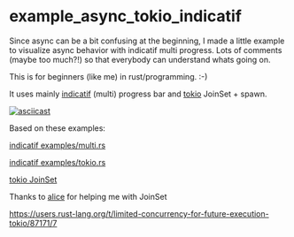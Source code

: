 # example_async_tokio_indicatif

Since async can be a bit confusing at the beginning, I made a little example to visualize async behavior with indicatif multi progress. 
Lots of comments (maybe too much?!) so that everybody can understand whats going on.
 
This is for beginners (like me) in rust/programming. :-)

It uses mainly [indicatif](https://github.com/console-rs/indicatif) (multi) progress bar and [tokio](https://tokio.rs/) JoinSet + spawn.

[![asciicast](https://asciinema.org/a/550348.svg)](https://asciinema.org/a/550348?t=1:30)

Based on these examples:

[indicatif examples/multi.rs](https://github.com/console-rs/indicatif/blob/main/examples/multi.rs)

[indicatif examples/tokio.rs](https://github.com/console-rs/indicatif/blob/main/examples/tokio.rs)

[tokio JoinSet](https://docs.rs/tokio/latest/tokio/task/struct.JoinSet.html#examples)



Thanks to [alice](https://github.com/Darksonn) for helping me with JoinSet

https://users.rust-lang.org/t/limited-concurrency-for-future-execution-tokio/87171/7

